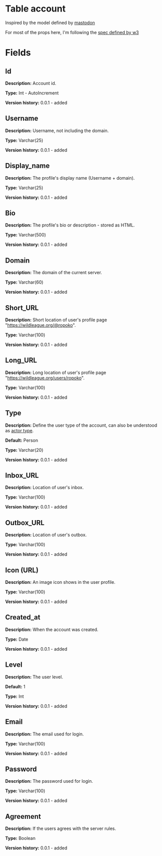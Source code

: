 # Table account

Inspired by the model defined by [mastodon](https://github.com/mastodon/mastodon/blob/99e3e152cd2180cfa9a5bcafae208d44f31078f8/db/schema.rb#L143)

For most of the props here, I'm following the [spec defined by w3](https://www.w3.org/TR/activitypub/#actor-objects)

# Fields

## Id
**Description:** Account id.

**Type:** Int - AutoIncrement

**Version history:** 0.0.1 - added

## Username
**Description:** Username, not including the domain.

**Type:** Varchar(25)

**Version history:** 0.0.1 - added

## Display_name
**Description:** The profile's display name (Username + domain).

**Type:** Varchar(25)

**Version history:** 0.0.1 - added

## Bio
**Description:** The profile's bio or description - stored as HTML.

**Type:** Varchar(500)

**Version history:** 0.0.1 - added

## Domain
**Description:** The domain of the current server.

**Type:** Varchar(60)

**Version history:** 0.0.1 - added

## Short_URL
**Description:** Short location of user's profile page "https://wildleague.org/@ropoko".

**Type:** Varchar(100)

**Version history:** 0.0.1 - added

## Long_URL
**Description:** Long location of user's profile page "https://wildleague.org/users/ropoko".

**Type:** Varchar(100)

**Version history:** 0.0.1 - added

## Type
**Description:** Define the user type of the account, can also be understood as [actor type](https://www.w3.org/TR/activitystreams-vocabulary/#actor-types).

**Default:** Person

**Type:** Varchar(20)

**Version history:** 0.0.1 - added

## Inbox_URL
**Description:** Location of user's inbox.

**Type:** Varchar(100)

**Version history:** 0.0.1 - added

## Outbox_URL
**Description:** Location of user's outbox.

**Type:** Varchar(100)

**Version history:** 0.0.1 - added

## Icon (URL)
**Description:** An image icon shows in the user profile.

**Type:** Varchar(100)

**Version history:** 0.0.1 - added

## Created_at
**Description:** When the account was created.

**Type:** Date

**Version history:** 0.0.1 - added

## Level
**Description:** The user level.

**Default:** 1

**Type:** Int

**Version history:** 0.0.1 - added

## Email
**Description:** The email used for login.

**Type:** Varchar(100)

**Version history:** 0.0.1 - added

## Password
**Description:** The password used for login.

**Type:** Varchar(100)

**Version history:** 0.0.1 - added

## Agreement
**Description:** If the users agrees with the server rules.

**Type:** Boolean

**Version history:** 0.0.1 - added
